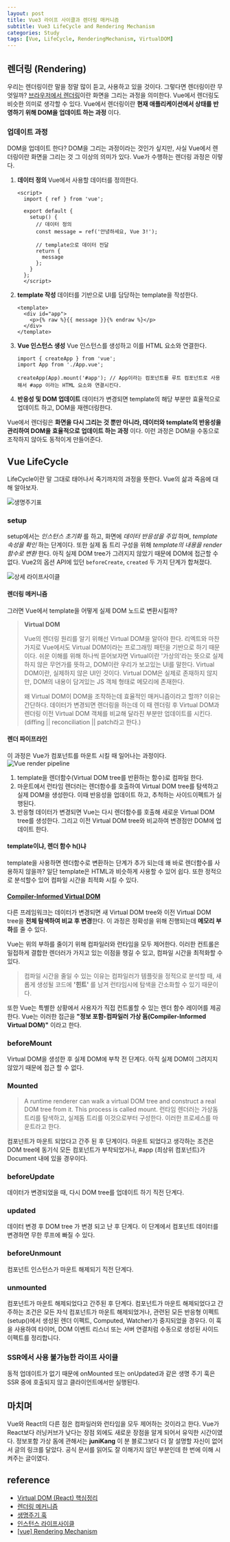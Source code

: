 ```yaml
---
layout: post
title: Vue3 라이프 사이클과 렌더링 매커니즘
subtitle: Vue3 LifeCycle and Rendering Mechanism
categories: Study
tags: [Vue, LifeCycle, RenderingMechanism, VirtualDOM]
---
```


## 렌더링 (Rendering)

우리는 렌더링이란 말을 정말 많이 듣고, 사용하고 있을 것이다. 그렇다면 렌더링이란 무엇일까?
[브라우저에서 렌더링](https://developer.mozilla.org/ko/docs/Web/Performance/How_browsers_work)이란 화면을 그리는 과정을 의미한다.
Vue에서 렌더링도 비슷한 의미로 생각할 수 있다. Vue에서 렌더링이란 **현재 애플리케이션에서 상태를 반영하기 위해 DOM을 업데이트 하는 과정** 이다.

### 업데이트 과정

DOM을 업데이트 한다? DOM을 그리는 과정이라는 것인가 싶지만, 사실 Vue에서 렌더링이란 화면을 그리는 것 그 이상의 의미가 있다.
Vue가 수행하는 렌더링 과정은 이렇다.

1. **데이터 정의**
  Vue에서 사용할 데이터를 정의한다.

    ```Vue
    <script>
      import { ref } from 'vue';

      export default {
        setup() {
          // 데이터 정의
          const message = ref('안녕하세요, Vue 3!');

          // template으로 데이터 전달
          return {
            message
          };
        }
      };
      </script>
    ```

1. **template 작성**
  데이터를 기반으로 UI를 담당하는 template을 작성한다.

    ```Vue
    <template>
      <div id="app">
        <p>{% raw %}{{ message }}{% endraw %}</p>
      </div>
    </template>
    ```

1. **Vue 인스턴스 생성**
  Vue 인스턴스를 생성하고 이를 HTML 요소와 연결한다.

    ````Vue
    import { createApp } from 'vue';
    import App from './App.vue';

    createApp(App).mount('#app'); // App이라는 컴포넌트를 루트 컴포넌트로 사용해서 #app 이라는 HTML 요소와 연결시킨다.
    ````

1. **반응성 및 DOM 업데이트**
  데이터가 변경되면 template의 해당 부분만 효율적으로 업데이트 하고, DOM을 재렌더링한다.

Vue에서 렌더링은 **화면을 다시 그리는 것 뿐만 아니라, 데이터와 template의 반응성을 관리하여 DOM을 효율적으로 업데이트 하는 과정** 이다.
이런 과정은 DOM을 수동으로 조작하지 않아도 동적이게 만들어준다.

## Vue LifeCycle

LifeCycle이란 말 그대로 태어나서 죽기까지의 과정을 뜻한다. Vue의 삶과 죽음에 대해 알아보자.

![생명주기표](https://ko.vuejs.org/assets/lifecycle.d3fe54ca.png)

### setup

setup에서는 _인스턴스 초기화_ 를 하고, 화면에 _데이터 반응성을 주입_ 하며, _template 속성을 확인_ 하는 단계이다.
또한 실제 돔 트리 구성을 위해 _template의 내용을 render함수로 변환_ 한다. 아직 실제 DOM tree가 그려지지 않았기 때문에 DOM에 접근할 수 없다.
Vue2의 옵션 API에 있던 `beforeCreate`, `created` 두 가지 단계가 합쳐졌다.

![상세 라이프사이클](https://joshua1988.github.io/vue-camp/assets/img/lifecycle.dcbe29f6.png)

#### 렌더링 메커니즘

그러면 Vue에서 template을 어떻게 실제 DOM 노드로 변환시킬까?

> **Virtual DOM**
>
> Vue의 렌더링 원리를 알기 위해선 Virtual DOM을 알아야 한다. 리엑트와 마찬가지로 Vue에서도 Virtual DOM이라는 프로그래밍 패턴을 기반으로 하기 때문이다.
> 쉬운 이해를 위해 하나씩 뜯어보자면 Virtual이란 '가상의'라는 뜻으로 실제하지 않은 무언가를 뜻하고, DOM이란 우리가 보고있는 UI를 말한다.
> Virtual DOM이란, 실제하지 않은 UI인 것이다. Virtual DOM은 실제로 존재하지 않지만, DOM의 내용이 담겨있는 JS 객체 형태로 메모리에 존재한다.
>
> 왜 Virtual DOM이 DOM을 조작하는데 효율적인 매커니즘이라고 할까?
> 이유는 간단하다. 데이터가 변경되면 렌더링을 하는데 이 때 렌더링 후 Virtual DOM과 렌더링 이전 Virtual DOM 객체를 비교해 달라진 부분만 업데이트를 시킨다. (diffing || reconciliation || patch라고 한다.)

#### 렌더 파이프라인

이 과정은 Vue가 컴포넌트를 마운트 시킬 때 일어나는 과정이다.
![Vue render pipeline](https://ko.vuejs.org/assets/render-pipeline.879c8dc5.png)

1. template을 렌더함수(Virtual DOM tree를 반환하는 함수)로 컴파일 한다.
2. 마운트에서 런타임 렌더러는 렌더함수를 호출하여 Virtual DOM tree를 탐색하고 실제 DOM을 생성한다. 이때 반응성을 업데이트 하고, 추척하는 사이드이펙트가 실행된다.
3. 반응형 데이터가 변경되면 Vue는 다시 렌더함수를 호출해 새로운 Virtual DOM tree를 생성한다. 그리고 이전 Virtual DOM tree와 비교하여 변경점만 DOM에 업데이트 한다.

#### template이냐, 렌더 함수 h()냐

template을 사용하면 렌더함수로 변환하는 단계가 추가 되는데 왜 바로 렌더함수를 사용하지 않을까?
일단 template은 HTML과 비슷하게 사용할 수 있어 쉽다. 또한 정적으로 분석할수 있어 컴파일 시간을 최적화 시킬 수 있다.

#### [Compiler-Informed Virtual DOM](https://junikang.tistory.com/m/754)

다른 프레임워크는 데이터가 변경되면 새 Virtual DOM tree와 이전 Virtual DOM tree을 **전체 탐색하여 비교 후 변경**한다. 이 과정은 정확성을 위해 진행되는데 **메모리 부하**를 줄 수 있다.

Vue는 위의 부하를 줄이기 위해 컴파일러와 런타임을 모두 제어한다. 이러한 컨트롤은 밀접하게 결합한 렌더러가 가지고 있는 이점을 챙길 수 있고, 컴파일 시간을 최적화할 수 있다.
> 컴파일 시간을 줄일 수 있는 이유는 컴파일러가 템플릿을 정적으로 분석할 때, 새롭게 생성될 코드에 **'힌트'** 를 남겨 런타임시에 탐색을 간소화할 수 있기 때문이다.

또한 Vue는 특별한 상황에서 사용자가 직접 컨트롤할 수 있는 렌더 함수 레이어를 제공한다.
Vue는 이러한 접근을 **"정보 포함-컴파일러 가상 돔(Compiler-Informed Virtual DOM)"** 이라고 한다.

### beforeMount

Virtual DOM을 생성한 후 실제 DOM에 부착 전 단계다. 아직 실제 DOM이 그려지지 않았기 때문에 접근 할 수 없다.

### Mounted

> A runtime renderer can walk a virtual DOM tree and construct a real DOM tree from it. This process is called mount.
> 런타임 렌더러는 가상돔 트리를 탐색하고, 실제돔 트리를 이것으로부터 구성한다. 이러한 프로세스를 마운트라고 한다.

컴포넌트가 마운트 되었다고 간주 된 후 단계이다. 마운트 되었다고 생각하는 조건은 DOM tree에 동기식 모든 컴포넌트가 부착되었거나, #app (최상위 컴포넌트)가 Document 내에 있을 경우이다.

### beforeUpdate

데이터가 변경되었을 때, 다시 DOM tree를 업데이트 하기 직전 단계다.

### updated

데이터 변경 후 DOM tree 가 변경 되고 난 후 단계다. 이 단계에서 컴포넌트 데이터를 변경하면 무한 루프에 빠질 수 있다.

### beforeUnmount

컴포넌트 인스턴스가 마운트 해제되기 직전 단계다.

### unmounted

컴포넌트가 마운트 해제되었다고 간주된 후 단계다. 컴포넌트가 마운트 해제되었다고 간주하는 조건은 모든 자식 컴포넌트가 마운트 해제되었거나, 관련된 모든 반응형 이펙트(setup()에서 생성된 렌더 이펙트, Computed, Watcher)가 중지되었을 경우다. 이 훅을 사용하여 타이머, DOM 이벤트 리스너 또는 서버 연결처럼 수동으로 생성된 사이드 이펙트를 정리합니다.

### SSR에서 사용 불가능한 라이프 사이클

동적 업데이트가 없기 때문에 onMounted 또는 onUpdated과 같은 생명 주기 훅은 SSR 중에 호출되지 않고 클라이언트에서만 실행된다.

## 마치며

Vue와 React의 다른 점은 컴파일러와 런타임을 모두 제어하는 것이라고 한다. Vue가 React보다 러닝커브가 낮다는 장점 외에도 새로운 장점을 알게 되어서 유익한 시간이였다.
정보포함 가상 돔에 관해서는 **juniKang** 이 분 블로그보다 더 잘 설명할 자신이 없어서 글의 링크를 달았다. 공식 문서를 읽어도 잘 이해가지 않던 부분인데 한 번에 이해 시켜주는 글이였다.

## reference

- [Virtual DOM (React) 핵심정리](https://callmedevmomo.medium.com/virtual-dom-react-%ED%95%B5%EC%8B%AC%EC%A0%95%EB%A6%AC-bfbfcecc4fbb)
- [렌더링 메커니즘](https://ko.vuejs.org/guide/extras/rendering-mechanism.html)
- [생명주기 훅](https://ko.vuejs.org/guide/essentials/lifecycle.html)
- [인스턴스 라이프사이클](https://joshua1988.github.io/vue-camp/vue/life-cycle.html#%E1%84%8B%E1%85%B5%E1%86%AB%E1%84%89%E1%85%B3%E1%84%90%E1%85%A5%E1%86%AB%E1%84%89%E1%85%B3-%E1%84%85%E1%85%A1%E1%84%8B%E1%85%B5%E1%84%91%E1%85%B3%E1%84%89%E1%85%A1%E1%84%8B%E1%85%B5%E1%84%8F%E1%85%B3%E1%86%AF)
- [[vue] Rendering Mechanism](https://junikang.tistory.com/m/754)
